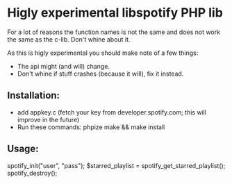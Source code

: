 # Higly experimental libspotify PHP lib

For a lot of reasons the function names is not the same and does not work the same as the c-lib. Don't whine about it.

As this is higly experimental you should make note of a few things:
- The api might (and will) change.
- Don't whine if stuff crashes (because it will), fix it instead.

## Installation:

- add appkey.c (fetch your key from developer.spotify.com; this will improve in the future)
- Run these commands:
phpize
make && make install

## Usage:

spotify_init("user", "pass");
$starred_playlist = spotify_get_starred_playlist();
spotify_destroy();
